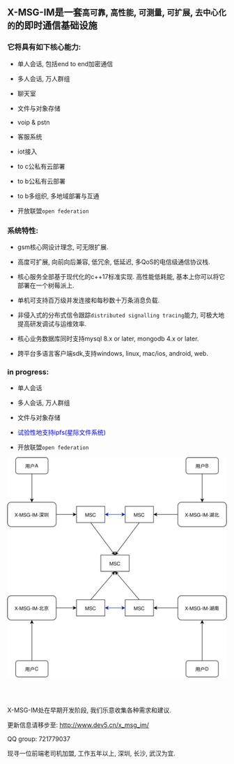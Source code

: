 ## X-MSG-IM是一套`高可靠`, `高性能`, `可测量`, `可扩展`, `去中心化的`的即时通信基础设施

### 它将具有如下核心能力:

* 单人会话, 包括end to end加密通信

* 多人会话, 万人群组

* 聊天室

* 文件与对象存储

* voip & pstn

* 客服系统

* iot接入

* to c公私有云部署

* to b公私有云部署

* to b多组织, 多地域部署与互通

* 开放联盟`open federation`


### 系统特性:

* gsm核心网设计理念, 可无限扩展.

* 高度可扩展, 向前向后兼容, 低冗余, 低延迟, 多QoS的电信级通信协议栈.

* 核心服务全部基于现代化的c++17标准实现. 高性能低耗能, 基本上你可以将它部署在一个树莓派上.

* 单机可支持百万级并发连接和每秒数十万条消息负载.

* 非侵入式的分布式信令跟踪`distributed signalling tracing`能力, 可极大地提高研发调试与运维效率.

* 核心业务数据库同时支持mysql 8.x or later, mongodb 4.x or later.

* 跨平台多语言客户端sdk,支持windows, linux, mac/ios, android, web.

### in progress:

* 单人会话

* 多人会话, 万人群组

* 文件与对象存储

* <font color="blue">试验性地支持ipfs(星际文件系统)</font>

* 开放联盟`open federation`

![img](https://github.com/dev5cn/x-msg-msc/raw/master/img/multi-domain.svg?sanitize=true)

<br/>
<br/>

X-MSG-IM处在早期开发阶段, 我们乐意收集各种需求和建议. 

更新信息请移步至: http://www.dev5.cn/x_msg_im/

QQ group: 721779037

现寻一位前端老司机加盟, 工作五年以上, 深圳, 长沙, 武汉为宜.
